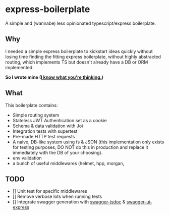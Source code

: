 # express-boilerplate

A simple and (wannabe) less opinionated typescript/express boilerplate.

## Why

I needed a simple express boilerplate to kickstart ideas quickly without losing time finding the fitting express boilerplate, without highly abstracted routing, which implements TS but doesn't already have a DB or ORM implemented.

**So I wrote mine ([I know what you're thinking.](https://xkcd.com/927/))**

## What

This boilerplate contains:

- Simple routing system
- Stateless JWT Authentication set as a cookie
- Schema & data validation with Joi
- Integration tests with supertest
- Pre-made HTTP test requests
- A naive, DB-like system using fs & JSON (this implementation only exists for testing purposes, DO NOT do this in production and replace it immediately with the DB of your choosing).
- env validation
- a bunch of useful middlewares (helmet, hpp, morgan,

## TODO

* [] Unit test for specific middlewares
* [] Remove verbose lots when running tests
* [] Integrate swagger generation with [swagger-jsdoc](https://www.npmjs.com/package/swagger-jsdoc) & [swagger-ui-express](https://github.com/scottie1984/swagger-ui-express)
